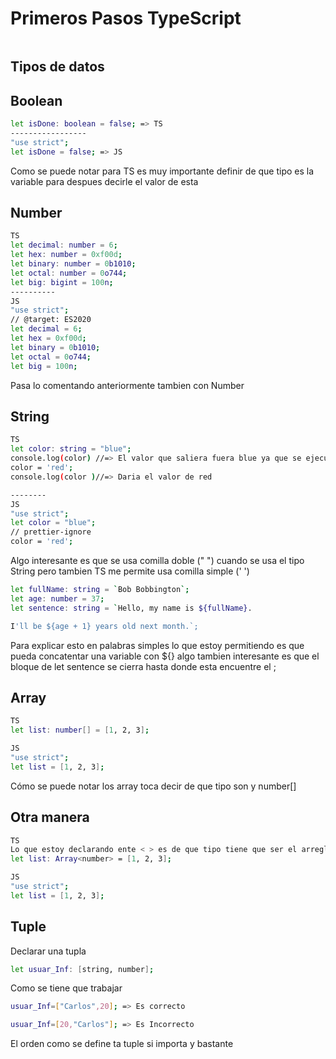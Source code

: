 # Primeros Pasos TypeScript
 ```bash

 ```
## Tipos de datos 

## Boolean 
  ```bash
 let isDone: boolean = false; => TS
-----------------
 "use strict";
let isDone = false; => JS
 ```
 Como se puede notar para TS es muy importante definir de que tipo es la variable para despues decirle el valor de esta 

## Number 
 ```bash
 TS
let decimal: number = 6;
let hex: number = 0xf00d;
let binary: number = 0b1010;
let octal: number = 0o744;
let big: bigint = 100n;
----------
JS
"use strict";
// @target: ES2020
let decimal = 6;
let hex = 0xf00d;
let binary = 0b1010;
let octal = 0o744;
let big = 100n;
 ```
 Pasa lo comentando anteriormente tambien con Number 

 ## String 

 ```bash
 TS
 let color: string = "blue";
 console.log(color) //=> El valor que saliera fuera blue ya que se ejecutando en su bloque de llamada a cambio si .
 color = 'red';
 console.log(color )//=> Daria el valor de red 

 --------
 JS
"use strict";
let color = "blue";
// prettier-ignore
color = 'red';
 ```
Algo interesante es que se usa comilla doble (" ") cuando se usa el tipo String  pero tambien TS me permite usa comilla simple (' ')

 ```bash
let fullName: string = `Bob Bobbington`;
let age: number = 37;
let sentence: string = `Hello, my name is ${fullName}.

I'll be ${age + 1} years old next month.`;
 ```
Para explicar esto en palabras simples  lo que estoy permitiendo es que  pueda concatentar una variable con ${} algo tambien interesante es que el bloque de let sentence se cierra hasta donde esta encuentre el ;

## Array
 ```bash
 TS
 let list: number[] = [1, 2, 3];

 JS
 "use strict";
let list = [1, 2, 3];
 ```
 Cómo se puede notar los array toca decir de que tipo son y number[]  

 ## Otra manera 
  ```bash
 TS
 Lo que estoy declarando ente < > es de que tipo tiene que ser el arreglo donde pudiera poner String 
let list: Array<number> = [1, 2, 3];

 JS
 "use strict";
let list = [1, 2, 3];
 ```

 ## Tuple 
Declarar una tupla 
 ```bash
let usuar_Inf: [string, number];
 ```
 Como se tiene que trabajar 

  ```bash
usuar_Inf=["Carlos",20]; => Es correcto 

usuar_Inf=[20,"Carlos"]; => Es Incorrecto 
 ```
 El orden como se define ta tuple si importa y bastante 
